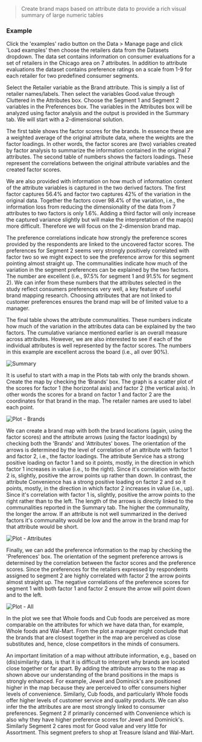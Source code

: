 > Create brand maps based on attribute data to provide a rich visual summary of large numeric tables

### Example

Click the 'examples' radio button on the Data > Manage page and click 'Load examples' then choose the retailers data from the Datasets dropdown. The data set contains information on consumer evaluations for a set of retailers in the Chicago area on 7 attributes. In addition to attribute evaluations the dataset contains preference ratings on a scale from 1-9 for each retailer for two predefined consumer segments.

Select the Retailer variable as the Brand attribute. This is simply a list of retailer names/labels. Then select the variables Good.value through Cluttered in the Attributes box. Choose the Segment 1 and Segment 2 variables in the Preferences box. The variables in the Attributes box will be analyzed using factor analysis and the output is provided in the Summary tab. We will start with a 2-dimensional solution.

The first table shows the factor scores for the brands. In essence these are a weighted average of the original attribute data, where the weights are the factor loadings. In other words, the factor scores are (two) variables created by factor analysis to summarize the information contained in the original 7 attributes. The second table of numbers shows the factors loadings. These represent the correlations between the original attribute variables and the created factor scores.

We are also provided with information on how much of information content of the attribute variables is captured in the two derived factors. The first factor captures 56.4% and factor two captures 42% of the variation in the original data. Together the factors cover 98.4% of the variation, i.e., the information loss from reducing the dimensionality of the data from 7 attributes to two factors is only 1.6%. Adding a third factor will only increase the captured variance slightly but will make the interpretation of the map(s) more difficult. Therefore we will focus on the 2-dimension brand map.

The preference correlations indicate how strongly the preference scores provided by the respondents are linked to the uncovered factor scores. The preferences for Segment 2 seems very strongly positively correlated with factor two so we might expect to see the preference arrow for this segment pointing almost straight up. The communalities indicate how much of the variation in the segment preferences can be explained by the two factors. The number are excellent (i.e., 97.5% for segment 1 and 91.5% for segment 2). We can infer from these numbers that the attributes selected in the study reflect consumers preferences very well, a key feature of useful brand mapping research. Choosing attributes that are not linked to customer preferences ensures the brand map will be of limited value to a manager.

The final table shows the attribute communalities. These numbers indicate how much of the variation in the attributes data can be explained by the two factors. The cumulative variance mentioned earlier is an overall measure across attributes. However, we are also interested to see if each of the individual attributes is well represented by the factor scores. The numbers in this example are excellent across the board (i.e., all over 90%).

![Summary](http://mostly-harmless.github.io/radiant/marketing/figures_marketing/pmap_summary.png)

It is useful to start with a map in the Plots tab with only the brands shown. Create the map by checking the ‘Brands’ box. The graph is a scatter plot of the scores for factor 1 (the horizontal axis) and factor 2 (the vertical axis). In other words the scores for a brand on factor 1 and factor 2 are the coordinates for that brand in the map. The retailer names are used to label each point.

![Plot - Brands](http://mostly-harmless.github.io/radiant/marketing/figures_marketing/pmap_plot_brands.png)

We can create a brand map with both the brand locations (again, using the factor scores) and the attribute arrows (using the factor loadings) by checking both the 'Brands' and 'Attributes' boxes. The orientation of the arrows is determined by the level of correlation of an attribute with factor 1 and factor 2, i.e., the factor loadings. The attribute Service has a strong positive loading on factor 1 and so it points, mostly, in the direction in which factor 1 increases in value (i.e., to the right). Since it's correlation with factor 2 is, slightly, positive the arrow points up rather than down. In contrast, the attribute Convenience has a strong positive loading on factor 2 and so it points, mostly, in the direction in which factor 2 increases in value (i.e., up). Since it's correlation with factor 1 is, slightly, positive the arrow points to the right rather than to the left. The length of the arrows is directly linked to the communalities reported in the Summary tab. The higher the communality, the longer the arrow. If an attribute is not well summarized in the derived factors it's communality would be low and the arrow in the brand map for that attribute would be short.

![Plot - Attributes](http://mostly-harmless.github.io/radiant/marketing/figures_marketing/pmap_plot_brands_attr.png)

Finally, we can add the preference information to the map by checking the 'Preferences' box. The orientation of the segment preference arrows is determined by the correlation between the factor scores and the preference scores. Since the preferences for the retailers expressed by respondents assigned to segment 2 are highly correlated with factor 2 the arrow points almost straight up. The negative correlations of the preference scores for segment 1 with both factor 1 and factor 2 ensure the arrow will point down and to the left.

![Plot - All](http://mostly-harmless.github.io/radiant/marketing/figures_marketing/pmap_plot_all.png)

In the plot we see that Whole foods and Cub foods are perceived as more comparable on the attributes for which we have data than, for example, Whole foods and Wal-Mart. From the plot a manager might conclude that the brands that are closest together in the map are perceived as close substitutes and, hence, close competitors in the minds of consumers.

An important limitation of a map without attribute information, e.g., based on (dis)similarity data, is that it is difficult to interpret why brands are located close together or far apart. By adding the attribute arrows to the map as shown above our understanding of the brand positions in the maps is strongly enhanced. For example, Jewel and Dominick's are positioned higher in the map because they are perceived to offer consumers higher levels of convenience. Similarly, Cub foods, and particularly Whole foods offer higher levels of customer service and quality products. We can also infer the the attributes are are most strongly linked to consumer preferences. Segment 2 if primarily concerned with Convenience which is also why they have higher preference scores for Jewel and Dominick's. Similarly Segment 2 cares most for Good value and very little for Assortment. This segment prefers to shop at Treasure Island and Wal-Mart.
